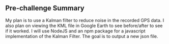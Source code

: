 ## Pre-challenge Summary
My plan is to use a Kalman filter to reduce noise in the recorded GPS data. I also plan on viewing the KML file in Google Earth to see before/after to see if it worked. I will use NodeJS and an npm package for a javascript implementation of the Kalman Filter. The goal is to output a new json file. 

